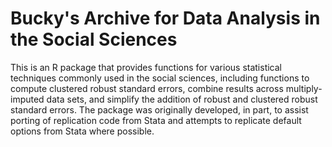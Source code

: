# Bucky's Archive for Data Analysis in the Social Sciences

This is an R package that provides functions for various statistical techniques commonly used in the social sciences, including functions to compute clustered robust standard errors, combine results across multiply-imputed data sets, and simplify the addition of robust and clustered robust standard errors. The package was originally developed, in part, to assist porting of replication code from Stata and attempts to replicate default options from Stata where possible.
